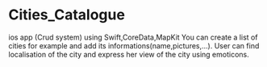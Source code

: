 # Cities_Catalogue
ios app (Crud system) using Swift,CoreData,MapKit
You can create a list of cities for example and add its informations(name,pictures,...).
User can find localisation of the city and express her view of the city using emoticons.

